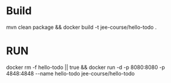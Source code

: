 # Build
mvn clean package && docker build -t jee-course/hello-todo .

# RUN

docker rm -f hello-todo || true && docker run -d -p 8080:8080 -p 4848:4848 --name hello-todo jee-course/hello-todo 
